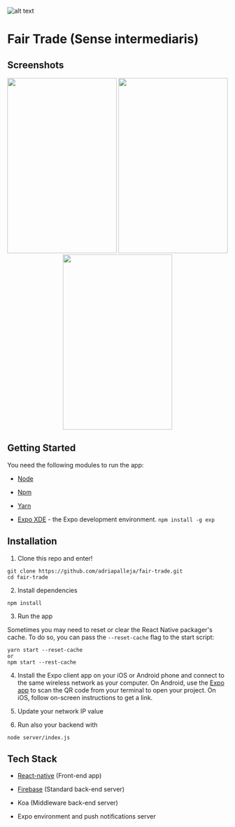 ![alt text](https://raw.githubusercontent.com/adriapalleja/fair-trade/master/app_icon.png)
# Fair Trade (Sense intermediaris)

## Screenshots

<div align="center">
     <img width= "250px" height= "400px" src="https://raw.githubusercontent.com/adriapalleja/fair-trade/master/screenshots/screenshot_1.png"></img>
     <img width= "250px" height= "400px"  src="https://raw.githubusercontent.com/adriapalleja/fair-trade/master/screenshots/screenshot_2.png"></img>
     <img width= "250px" height= "400px" src="https://raw.githubusercontent.com/adriapalleja/fair-trade/master/screenshots/screenshot_3.png"></img>
</div>

## Getting Started

You need the following modules to run the app:

* [Node](https://nodejs.org)

* [Npm](https://www.npmjs.com)

* [Yarn](https://yarnpkg.com)

* [Expo XDE](https://www.expo.io) - the Expo development environment.
  ```npm install -g exp```

## Installation

1. Clone this repo and enter!

```
git clone https://github.com/adriapalleja/fair-trade.git
cd fair-trade
```

2. Install dependencies

```
npm install
```

3. Run the app

Sometimes you may need to reset or clear the React Native packager's cache. To do so, you can pass the `--reset-cache` flag to the start script:

```
yarn start --reset-cache
or
npm start --rest-cache
```
4. Install the Expo client app on your iOS or Android phone and connect to the same wireless network as your computer. On Android, use the [Expo app](https://expo.io) to scan the QR code from your terminal to open your project. On iOS, follow on-screen instructions to get a link.

5. Update your network IP value

6. Run also your backend with 

```
node server/index.js
```

## Tech Stack

* [React-native](https://facebook.github.io/react-native) (Front-end app)

* [Firebase](https://firebase.google.com) (Standard back-end server)

* Koa (Middleware back-end server)

* Expo environment and push notifications server
